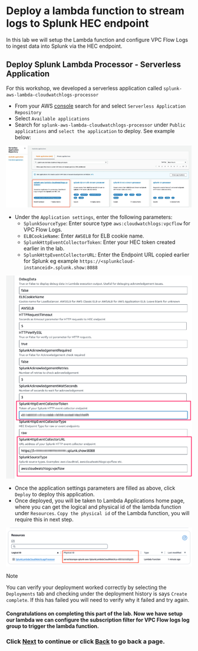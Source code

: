 # Deploy a lambda function to stream logs to Splunk HEC endpoint
In this lab we will setup the Lambda function and configure VPC Flow Logs to ingest data into Splunk via the HEC endpoint. 

## Deploy Splunk Lambda Processor - Serverless Application
For this workshop, we developed a serverless application called `splunk-aws-lambda-cloudwatchlogs-processor`
- From your AWS [console](https://console.aws.amazon.com/serverlessrepo/home?/available-applications) search for and select `Serverless Application Repository`
- Select `Available applications` 
- Search for `splunk-aws-lambda-cloudwatchlogs-processor` under `Public applications` and `select the application` to deploy. See example below:

![lambda_serverless](/static/30_lambda/serverless.png)

- Under the `Application settings`, enter the following parameters:
    -  `SplunkSourceType`: Enter source type `aws:cloudwatchlogs:vpcflow` for VPC Flow Logs.
    -  `ELBCookieName`: Enter `AWSELB` for ELB cookie name.
    -  `SplunkHttpEventCollectorToken`: Enter your HEC token created earlier in the lab.
    -  `SplunkHttpEventCollectorURL`: Enter the Endpoint URL copied earlier for Splunk eg example `https://<splunkcloud-instanceid>.splunk.show:8088`
  
![parameters](/static/30_lambda/parameters.png)

- Once the application settings parameters are filled as above, click `Deploy` to deploy this application. 
- Once deployed, you will be taken to Lambda Applications home page, where you can get the logical and physical id of the lambda function under `Resources`. `Copy the physical id` of the Lambda function, you will require this in next step.

![physicalid](/static/30_lambda/physical_id.png)

>[!NOTE]
>You can verify your deployment worked correctly by selecting the `Deployments` tab and checking under the deployment history is says `Create complete`. If this has failed you will need to verify why it failed and try again.

#### Congratulations on completing this part of the lab. Now we have setup our lambda we can configure the subscription filter for VPC Flow logs log group to trigger the lambda function. 

### Click <a>[Next](/content/Lab3_lambda/setup_subscriptionfilter.md)</a> to continue or click <a>[Back](/content/Lab3_lambda/setup_flowlogs.md) to go back a page.</a>
